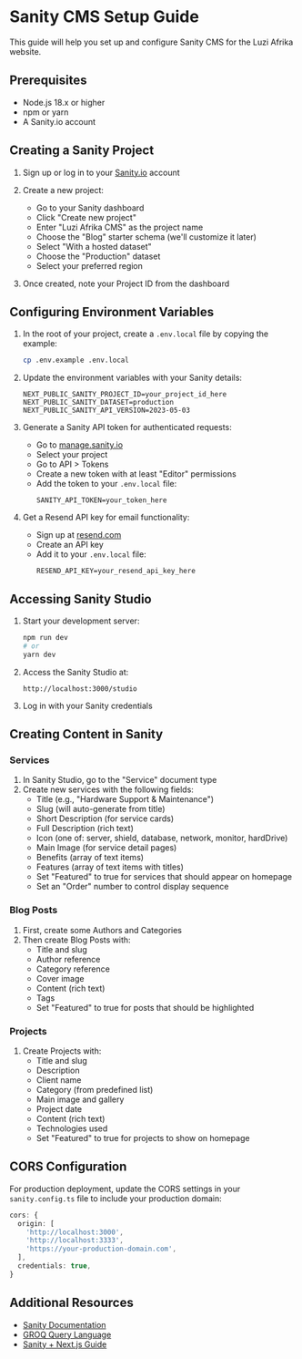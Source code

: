 # Sanity CMS Setup Guide

This guide will help you set up and configure Sanity CMS for the Luzi Afrika website.

## Prerequisites

- Node.js 18.x or higher
- npm or yarn
- A Sanity.io account

## Creating a Sanity Project

1. Sign up or log in to your [Sanity.io](https://www.sanity.io/) account

2. Create a new project:
   - Go to your Sanity dashboard
   - Click "Create new project"
   - Enter "Luzi Afrika CMS" as the project name
   - Choose the "Blog" starter schema (we'll customize it later)
   - Select "With a hosted dataset"
   - Choose the "Production" dataset
   - Select your preferred region

3. Once created, note your Project ID from the dashboard

## Configuring Environment Variables

1. In the root of your project, create a `.env.local` file by copying the example:
   ```bash
   cp .env.example .env.local
   ```

2. Update the environment variables with your Sanity details:
   ```
   NEXT_PUBLIC_SANITY_PROJECT_ID=your_project_id_here
   NEXT_PUBLIC_SANITY_DATASET=production
   NEXT_PUBLIC_SANITY_API_VERSION=2023-05-03
   ```

3. Generate a Sanity API token for authenticated requests:
   - Go to [manage.sanity.io](https://manage.sanity.io/)
   - Select your project
   - Go to API > Tokens
   - Create a new token with at least "Editor" permissions
   - Add the token to your `.env.local` file:
     ```
     SANITY_API_TOKEN=your_token_here
     ```

4. Get a Resend API key for email functionality:
   - Sign up at [resend.com](https://resend.com/)
   - Create an API key
   - Add it to your `.env.local` file:
     ```
     RESEND_API_KEY=your_resend_api_key_here
     ```

## Accessing Sanity Studio

1. Start your development server:
   ```bash
   npm run dev
   # or
   yarn dev
   ```

2. Access the Sanity Studio at:
   ```
   http://localhost:3000/studio
   ```

3. Log in with your Sanity credentials

## Creating Content in Sanity

### Services

1. In Sanity Studio, go to the "Service" document type
2. Create new services with the following fields:
   - Title (e.g., "Hardware Support & Maintenance")
   - Slug (will auto-generate from title)
   - Short Description (for service cards)
   - Full Description (rich text)
   - Icon (one of: server, shield, database, network, monitor, hardDrive)
   - Main Image (for service detail pages)
   - Benefits (array of text items)
   - Features (array of text items with titles)
   - Set "Featured" to true for services that should appear on homepage
   - Set an "Order" number to control display sequence

### Blog Posts

1. First, create some Authors and Categories
2. Then create Blog Posts with:
   - Title and slug
   - Author reference
   - Category reference
   - Cover image
   - Content (rich text)
   - Tags
   - Set "Featured" to true for posts that should be highlighted

### Projects

1. Create Projects with:
   - Title and slug 
   - Description
   - Client name
   - Category (from predefined list)
   - Main image and gallery
   - Project date
   - Content (rich text)
   - Technologies used
   - Set "Featured" to true for projects to show on homepage

## CORS Configuration

For production deployment, update the CORS settings in your `sanity.config.ts` file to include your production domain:

```typescript
cors: {
  origin: [
    'http://localhost:3000',
    'http://localhost:3333',
    'https://your-production-domain.com',
  ],
  credentials: true,
}
```

## Additional Resources

- [Sanity Documentation](https://www.sanity.io/docs)
- [GROQ Query Language](https://www.sanity.io/docs/groq)
- [Sanity + Next.js Guide](https://www.sanity.io/guides/nextjs-app-router-with-sanity-data)
